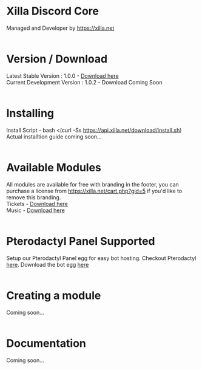 # Xilla Discord Core<br>
Managed and Developer by https://xilla.net<br><br>

# Version / Download<br>
Latest Stable Version : 1.0.0 - <a href="http://api.xilla.net/download/xilla-discord-core.jar">Download here</a><br>
Current Development Version : 1.0.2 - Download Coming Soon<br><br>

# Installing<br>
Install Script - bash <(curl -Ss https://api.xilla.net/download/install.sh)<br>
Actual installtion guide coming soon...<br><br>

# Available Modules<br> 
All modules are available for free with branding in the footer, you can purchase a license from https://xilla.net/cart.php?gid=5 if you'd like to remove this branding.<br>
Tickets - <a href="http://api.xilla.net/download/xilla-ticket-bot.jar">Download here</a><br>
Music - <a href="http://api.xilla.net/download/xilla-music-bot.jar">Download here</a><br><br>

# Pterodactyl Panel Supported<br>
Setup our Pterodactyl Panel egg for easy bot hosting. Checkout Pterodactyl <a href="https://pterodactyl.io/">here</a>. Download the bot egg <a href="https://api.xilla.net/download/egg-xilla-discord-core.json">here</a><br><br>

# Creating a module<br>
Coming soon...<br><br>

# Documentation<br>
Coming soon...<br><br>
